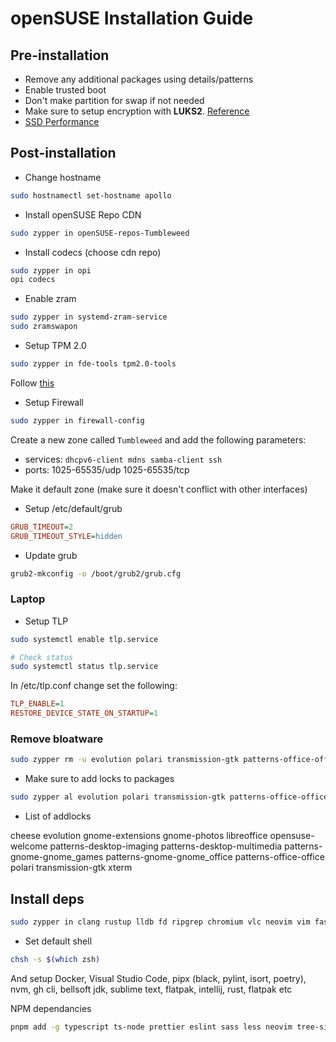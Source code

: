 # openSUSE Installation Guide

## Pre-installation

- Remove any additional packages using details/patterns
- Enable trusted boot
- Don't make partition for swap if not needed
- Make sure to setup encryption with **LUKS2**. [Reference](https://en.opensuse.org/SDB:Encrypted_root_file_system)
- [SSD Performance](https://en.opensuse.org/SDB:SSD_performance)

## Post-installation

- Change hostname

```bash
sudo hostnamectl set-hostname apollo
```

- Install openSUSE Repo CDN

```bash
sudo zypper in openSUSE-repos-Tumbleweed
```

- Install codecs (choose cdn repo)

```bash
sudo zypper in opi
opi codecs
```

- Enable zram

```bash
sudo zypper in systemd-zram-service
sudo zramswapon
```

- Setup TPM 2.0

```bash
sudo zypper in fde-tools tpm2.0-tools
```

Follow [this](https://en.opensuse.org/SDB:Encrypted_root_file_system)

- Setup Firewall

```bash
sudo zypper in firewall-config
```

Create a new zone called `Tumbleweed` and add the following parameters:

- services: `dhcpv6-client mdns samba-client ssh`
- ports: 1025-65535/udp 1025-65535/tcp

Make it default zone (make sure it doesn't conflict with other interfaces)

- Setup /etc/default/grub

```cfg
GRUB_TIMEOUT=2
GRUB_TIMEOUT_STYLE=hidden
```

- Update grub

```bash
grub2-mkconfig -o /boot/grub2/grub.cfg
```

### Laptop

- Setup TLP

```bash
sudo systemctl enable tlp.service

# Check status
sudo systemctl status tlp.service
```

In /etc/tlp.conf change set the following:

```cfg
TLP_ENABLE=1
RESTORE_DEVICE_STATE_ON_STARTUP=1
```

### Remove bloatware

```bash
sudo zypper rm -u evolution polari transmission-gtk patterns-office-office patterns-gnome-gnome_games # etc
```

- Make sure to add locks to packages

```bash
sudo zypper al evolution polari transmission-gtk patterns-office-office patterns-gnome-gnome_games # etc
```

- List of addlocks

cheese evolution gnome-extensions gnome-photos libreoffice opensuse-welcome patterns-desktop-imaging patterns-desktop-multimedia patterns-gnome-gnome_games patterns-gnome-gnome_office patterns-office-office polari transmission-gtk xterm

## Install deps

```bash
sudo zypper in clang rustup lldb fd ripgrep chromium vlc neovim vim fastfetch bat fzf eza zoxide curl jetbrains-mono-fonts lazygit fetchmsttfonts zsh kitty torbrowser-launcher steam-devices
```

- Set default shell

```bash
chsh -s $(which zsh)
```

And setup Docker, Visual Studio Code, pipx (black, pylint, isort, poetry), nvm, gh cli, bellsoft jdk, sublime text, flatpak, intellij, rust, flatpak etc

NPM dependancies

```bash
pnpm add -g typescript ts-node prettier eslint sass less neovim tree-sitter-cli
```
